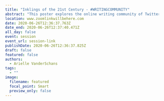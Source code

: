```yaml
---
title: "Inklings of the 21st Century - #WRITINGCOMMUNITY"
abstract: "This poster explores the online writing community of Twitter, #writingcommunity, and the ways in which writers seek information in a community of practice. This early work reviews the existing literature and determines appropriate research methods to explore the relationships between writers and the effect a community of practice has on their work."
location: www.zoomlinkwillbehere.com
date: 2020-06-26T12:36:37.763Z
date_end: 2020-06-26T12:37:40.471Z
all_day: false
event: session
event_url: session-link
publishDate: 2020-06-26T12:36:37.825Z
draft: false
featured: false
authors:
  - Arielle VanderSchans
tags:
  - ""
image:
  filename: featured
  focal_point: Smart
  preview_only: false
---
```

